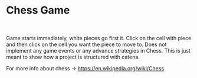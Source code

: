 # Chess Game

&nbsp;

Game starts immediately, white pieces go first it. Click on the cell with piece and then click on the cell you want the piece to move to. Does not implement any game events or any advance strategies in Chess. This is just meant to show how a project is structured with catena.

For more info about chess -> https://en.wikipedia.org/wiki/Chess
